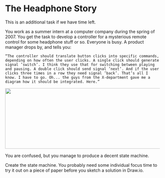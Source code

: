 
# The Headphone Story

This is an additional task if we have time left. 


You work as a summer intern at a computer company during the spring of 2007. You get the task to develop a controller for a mysterious remote control for some headphone stuff or so. Everyone is busy. A product manager drops by, and tells you:

    “The controller should translate button clicks into specific commands, depending on how often the user clicks. A single click should generate signal ’switch’. I think they use that for switching between playing and pausing. A double click should send signal ’next’. And if the user clicks three times in a row they need signal ’back’. That’s all I know. I have to go. Oh... the guys from the X-department gave me a diagram how it should be integrated. Here.” 

<img src="https://www.iik.ntnu.no/ttm4115/wp-content/uploads/2018/02/Screen-Shot-2018-02-12-at-10.14.53-1024x270.png" alt="" width="750" height="198" class="alignnone size-large wp-image-398" />

You are confused, but you manage to produce a decent state machine.

Create the state machine. You probably need some individual focus time to try it out on a piece of paper before you sketch a solution in Draw.io.